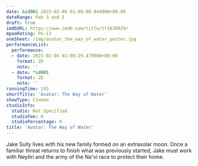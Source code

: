 ```yaml
---
date: &id001 2023-02-06 01:00:00.844000+00:00
dateRange: Feb 3 and 5
draft: true
imdbURL: https://www.imdb.com/title/tt1630029/
mpaaRating: PG-13
oneSheet: /img/avatar_the_way_of_water_poster.jpg
performanceList:
  performance:
  - date: 2023-02-04 01:00:29.479000+00:00
    format: 2D
    note: ''
  - date: *id001
    format: 2D
    note: ''
runningTime: 192
shortTitle: 'Avatar: The Way of Water'
showType: Cinema
studioInfo:
  studio: Not Specified
  studioFee: 0
  studioPercentage: 0
title: 'Avatar: The Way of Water'
---
```


Jake Sully lives with his new family formed on an extrasolar moon. Once a familiar threat returns to finish what was previously started, Jake must work with Neytiri and the army of the Na'vi race to protect their home.